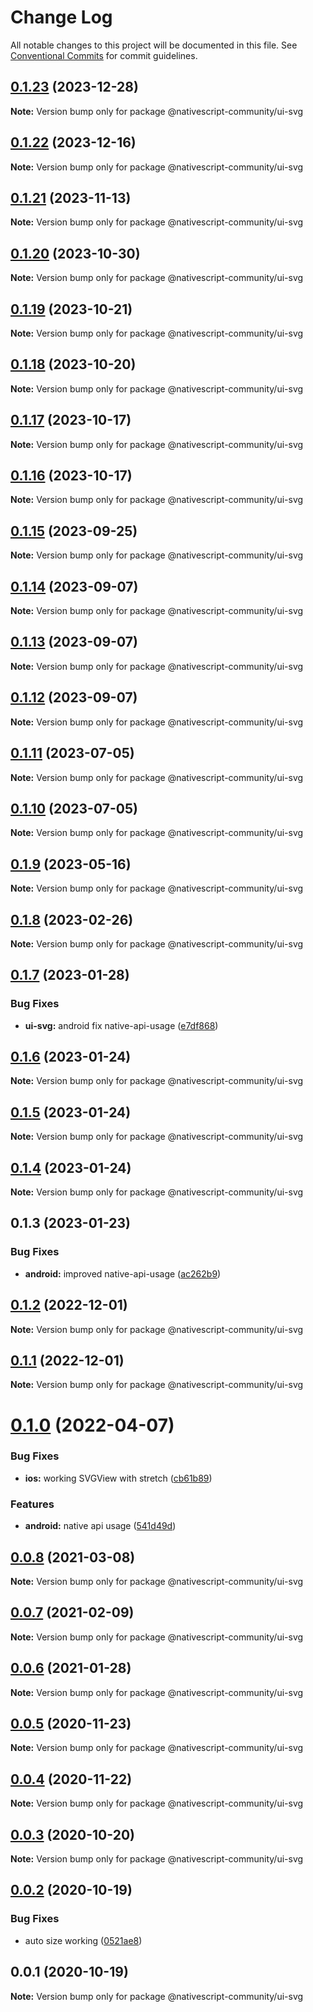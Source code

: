 # Change Log

All notable changes to this project will be documented in this file.
See [Conventional Commits](https://conventionalcommits.org) for commit guidelines.

## [0.1.23](https://github.com/nativescript-community/ui-canvas/compare/@nativescript-community/ui-svg@0.1.22...@nativescript-community/ui-svg@0.1.23) (2023-12-28)

**Note:** Version bump only for package @nativescript-community/ui-svg

## [0.1.22](https://github.com/nativescript-community/ui-canvas/compare/@nativescript-community/ui-svg@0.1.21...@nativescript-community/ui-svg@0.1.22) (2023-12-16)

**Note:** Version bump only for package @nativescript-community/ui-svg

## [0.1.21](https://github.com/nativescript-community/ui-canvas/compare/@nativescript-community/ui-svg@0.1.20...@nativescript-community/ui-svg@0.1.21) (2023-11-13)

**Note:** Version bump only for package @nativescript-community/ui-svg

## [0.1.20](https://github.com/nativescript-community/ui-canvas/compare/@nativescript-community/ui-svg@0.1.19...@nativescript-community/ui-svg@0.1.20) (2023-10-30)

**Note:** Version bump only for package @nativescript-community/ui-svg

## [0.1.19](https://github.com/nativescript-community/ui-canvas/compare/@nativescript-community/ui-svg@0.1.18...@nativescript-community/ui-svg@0.1.19) (2023-10-21)

**Note:** Version bump only for package @nativescript-community/ui-svg

## [0.1.18](https://github.com/nativescript-community/ui-canvas/compare/@nativescript-community/ui-svg@0.1.17...@nativescript-community/ui-svg@0.1.18) (2023-10-20)

**Note:** Version bump only for package @nativescript-community/ui-svg

## [0.1.17](https://github.com/nativescript-community/ui-canvas/compare/@nativescript-community/ui-svg@0.1.16...@nativescript-community/ui-svg@0.1.17) (2023-10-17)

**Note:** Version bump only for package @nativescript-community/ui-svg

## [0.1.16](https://github.com/nativescript-community/ui-canvas/compare/@nativescript-community/ui-svg@0.1.15...@nativescript-community/ui-svg@0.1.16) (2023-10-17)

**Note:** Version bump only for package @nativescript-community/ui-svg

## [0.1.15](https://github.com/nativescript-community/ui-canvas/compare/@nativescript-community/ui-svg@0.1.14...@nativescript-community/ui-svg@0.1.15) (2023-09-25)

**Note:** Version bump only for package @nativescript-community/ui-svg

## [0.1.14](https://github.com/nativescript-community/ui-canvas/compare/@nativescript-community/ui-svg@0.1.13...@nativescript-community/ui-svg@0.1.14) (2023-09-07)

**Note:** Version bump only for package @nativescript-community/ui-svg

## [0.1.13](https://github.com/nativescript-community/ui-canvas/compare/@nativescript-community/ui-svg@0.1.12...@nativescript-community/ui-svg@0.1.13) (2023-09-07)

**Note:** Version bump only for package @nativescript-community/ui-svg

## [0.1.12](https://github.com/nativescript-community/ui-canvas/compare/@nativescript-community/ui-svg@0.1.11...@nativescript-community/ui-svg@0.1.12) (2023-09-07)

**Note:** Version bump only for package @nativescript-community/ui-svg

## [0.1.11](https://github.com/nativescript-community/ui-canvas/compare/@nativescript-community/ui-svg@0.1.10...@nativescript-community/ui-svg@0.1.11) (2023-07-05)

**Note:** Version bump only for package @nativescript-community/ui-svg

## [0.1.10](https://github.com/nativescript-community/ui-canvas/compare/@nativescript-community/ui-svg@0.1.9...@nativescript-community/ui-svg@0.1.10) (2023-07-05)

**Note:** Version bump only for package @nativescript-community/ui-svg

## [0.1.9](https://github.com/nativescript-community/ui-canvas/compare/@nativescript-community/ui-svg@0.1.8...@nativescript-community/ui-svg@0.1.9) (2023-05-16)

**Note:** Version bump only for package @nativescript-community/ui-svg

## [0.1.8](https://github.com/nativescript-community/ui-canvas/compare/@nativescript-community/ui-svg@0.1.7...@nativescript-community/ui-svg@0.1.8) (2023-02-26)

**Note:** Version bump only for package @nativescript-community/ui-svg

## [0.1.7](https://github.com/nativescript-community/ui-canvas/compare/@nativescript-community/ui-svg@0.1.6...@nativescript-community/ui-svg@0.1.7) (2023-01-28)

### Bug Fixes

* **ui-svg:** android fix native-api-usage ([e7df868](https://github.com/nativescript-community/ui-canvas/commit/e7df868526761be7611731c41111b82138fc939c))

## [0.1.6](https://github.com/nativescript-community/ui-canvas/compare/@nativescript-community/ui-svg@0.1.5...@nativescript-community/ui-svg@0.1.6) (2023-01-24)

**Note:** Version bump only for package @nativescript-community/ui-svg

## [0.1.5](https://github.com/nativescript-community/ui-canvas/compare/@nativescript-community/ui-svg@0.1.4...@nativescript-community/ui-svg@0.1.5) (2023-01-24)

**Note:** Version bump only for package @nativescript-community/ui-svg

## [0.1.4](https://github.com/nativescript-community/ui-canvas/compare/@nativescript-community/ui-svg@0.1.3...@nativescript-community/ui-svg@0.1.4) (2023-01-24)

**Note:** Version bump only for package @nativescript-community/ui-svg

## 0.1.3 (2023-01-23)

### Bug Fixes

* **android:** improved native-api-usage ([ac262b9](https://github.com/nativescript-community/ui-canvas/commit/ac262b977fa84d2d4a1c1b089822fa38a4601d16))

## [0.1.2](https://github.com/nativescript-community/ui-svg/compare/v0.1.1...v0.1.2) (2022-12-01)

**Note:** Version bump only for package @nativescript-community/ui-svg

## [0.1.1](https://github.com/nativescript-community/ui-svg/compare/v0.1.0...v0.1.1) (2022-12-01)

**Note:** Version bump only for package @nativescript-community/ui-svg

# [0.1.0](https://github.com/nativescript-community/ui-svg/compare/v0.0.8...v0.1.0) (2022-04-07)

### Bug Fixes

-   **ios:** working SVGView with stretch ([cb61b89](https://github.com/nativescript-community/ui-svg/commit/cb61b89efa110d888e351dd2df230408b6656cf1))

### Features

-   **android:** native api usage ([541d49d](https://github.com/nativescript-community/ui-svg/commit/541d49dfba3f3e0a7cc262885083f930e78eafb2))

## [0.0.8](https://github.com/nativescript-community/ui-svg/compare/v0.0.7...v0.0.8) (2021-03-08)

**Note:** Version bump only for package @nativescript-community/ui-svg

## [0.0.7](https://github.com/nativescript-community/ui-svg/compare/v0.0.6...v0.0.7) (2021-02-09)

**Note:** Version bump only for package @nativescript-community/ui-svg

## [0.0.6](https://github.com/nativescript-community/ui-svg/compare/v0.0.5...v0.0.6) (2021-01-28)

**Note:** Version bump only for package @nativescript-community/ui-svg

## [0.0.5](https://github.com/nativescript-community/ui-svg/compare/v0.0.4...v0.0.5) (2020-11-23)

**Note:** Version bump only for package @nativescript-community/ui-svg

## [0.0.4](https://github.com/nativescript-community/ui-svg/compare/v0.0.3...v0.0.4) (2020-11-22)

**Note:** Version bump only for package @nativescript-community/ui-svg

## [0.0.3](https://github.com/nativescript-community/ui-svg/compare/v0.0.2...v0.0.3) (2020-10-20)

**Note:** Version bump only for package @nativescript-community/ui-svg

## [0.0.2](https://github.com/nativescript-community/ui-svg/compare/v0.0.1...v0.0.2) (2020-10-19)

### Bug Fixes

-   auto size working ([0521ae8](https://github.com/nativescript-community/ui-svg/commit/0521ae862bd2aad5b62fb96f4b11a94c6a87d557))

## 0.0.1 (2020-10-19)

**Note:** Version bump only for package @nativescript-community/ui-svg
